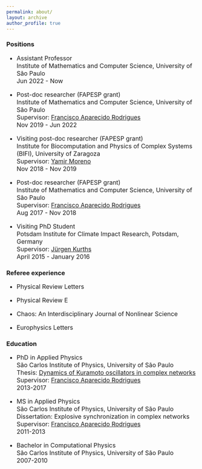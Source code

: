 ```yaml
---
permalink: about/
layout: archive
author_profile: true
---
```



<h3>Positions </h3>
<font size='3'>

<ul>
<li> <p>Assistant Professor <br/> 
		Institute of Mathematics and Computer Science, University of São Paulo<br/>
		Jun 2022 - Now
	</p>
</li>	
<li> <p>Post-doc researcher (FAPESP grant) <br/> 
		Institute of Mathematics and Computer Science, University of São Paulo<br/>
		Supervisor: <a href="http://conteudo.icmc.usp.br/pessoas/francisco/" target="_blank">Francisco Aparecido Rodrigues</a><br/>
		Nov 2019 - Jun 2022
	</p>
</li>
<li> <p>Visiting post-doc researcher (FAPESP grant) <br/> 
		Institute for Biocomputation and Physics of Complex Systems (BIFI), University of Zaragoza<br/>
		Supervisor: <a href="http://cosnet.bifi.es/people/yamir-moreno/" target="_blank">Yamir Moreno</a><br/>
		Nov 2018 - Nov 2019
	</p>
</li>

<li> <p>Post-doc researcher (FAPESP grant) <br/> 
		Institute of Mathematics and Computer Science, University of São Paulo<br/>
		Supervisor: <a href="http://conteudo.icmc.usp.br/pessoas/francisco/" target="_blank">Francisco Aparecido Rodrigues</a><br/>
		Aug 2017 - Nov 2018
	</p>
</li>

<li> <p>Visiting PhD Student<br/> 
		Potsdam Institute for Climate Impact Research, Potsdam, Germany<br/>
		Supervisor: <a href="https://www.pik-potsdam.de/members/kurths" target="_blank">Jürgen Kurths</a><br/>
		April 2015 - January 2016
	</p>
</li>
</ul>
</font>

<h3>Referee experience</h3>
<font size='3'>

<ul>
<li> <p> Physical Review Letters <br/> 
	</p>
</li>
<li> <p> Physical Review E <br/> 
	</p>
</li>
<li> <p> Chaos: An Interdisciplinary Journal of Nonlinear Science <br/> 
	</p>
</li>
<li> <p> Europhysics Letters <br/> 
	</p>
</li>
</ul>
</font>


<h3>Education</h3>
<font size='3'>
<ul>
<li> <p>PhD in Applied Physics<br/> 
		São Carlos Institute of Physics, University of São Paulo<br/>
		Thesis: <a href="http://www.teses.usp.br/teses/disponiveis/76/76132/tde-21092017-100820/publico/ThomasKaueDalMasoPeron_DO_corrigida.pdf" target="_blank">Dynamics of Kuramoto oscillators in complex networks</a><br/>
		Supervisor: <a href="http://conteudo.icmc.usp.br/pessoas/francisco/" target="_blank">Francisco Aparecido Rodrigues</a><br/>
		2013-2017
	</p>
</li>

<li> <p>MS in Applied Physics<br/> 
		São Carlos Institute of Physics, University of São Paulo<br/>
		Dissertation: Explosive synchronization in complex networks<br/>
		Supervisor: <a href="http://conteudo.icmc.usp.br/pessoas/francisco/" target="_blank">Francisco Aparecido Rodrigues</a><br/>
		2011-2013
	</p>
</li>

<li> <p>Bachelor in Computational Physics<br/> 
		São Carlos Institute of Physics, University of São Paulo<br/>
		2007-2010
	</p>
</li>

</ul>
<font size='3'>

